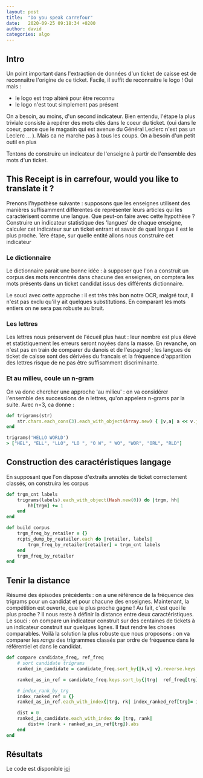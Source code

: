 ```yaml
---
layout: post
title:  "Do you speak carrefour"
date:   2020-09-25 09:18:34 +0200
author: david
categories: algo
---
```

## Intro
Un point important dans l'extraction de données d'un ticket de caisse est de reconnaître l'origine de ce ticket.
Facile, il suffit de reconnaitre le logo !
Oui mais :
* le logo est trop altéré pour être reconnu
* le logo n'est tout simplement pas présent

On a besoin, au moins, d'un second indicateur. Bien entendu, l'étape la plus triviale consiste à repérer des mots clés dans le coeur du ticket. (oui dans le coeur, parce que le magasin qui est avenue du Général Leclerc n'est pas un Leclerc ... ). Mais ca ne marche pas à tous les coups. On a besoin d'un petit outil en plus

Tentons de construire un indicateur de l'enseigne à partir de l'ensemble des mots d'un ticket.

## This Receipt is in carrefour, would you like to translate it ?
Prenons l'hypothèse suivante : supposons que les enseignes utilisent des manières suffisamment différentes de représenter leurs articles qui les caractérisent comme une langue. Que peut-on faire avec cette hypothèse ? Construire un indicateur statistique des 'langues' de chaque enseigne, calculer cet indicateur sur un ticket entrant et savoir de quel langue il est le plus proche. 1ère étape, sur quelle entité allons nous construire cet indicateur


### Le dictionnaire
Le dictionnaire parait une bonne idée : à supposer que l'on a construit un corpus des mots rencontrés dans chacune des enseignes, on comptera les mots présents dans un ticket candidat issus des différents dictionnaire.

Le souci avec cette approche : il est très très bon notre OCR, malgré tout, il n'est pas exclu qu'il y ait quelques substitutions. En comparant les mots entiers on ne sera pas robuste au bruit.

### Les lettres
Les lettres nous préservent de l'écueil plus haut : leur nombre est plus élevé et statistiquement les erreurs seront noyées dans la masse. En revanche, on n'est pas en train de comparer du danois et de l'espagnol ; les langues de ticket de caisse sont des dérivées du francais et la fréquence d'apparition des lettres risque de ne pas être suffisamment discriminante.

### Et au milieu, coule un n-gram
On va donc chercher une approche 'au milieu' : on va considérer l'ensemble des successions de n lettres, qu'on appelera n-grams par la suite.
Avec n=3, ca donne :

```ruby
def trigrams(str)
    str.chars.each_cons(3).each_with_object(Array.new) { |v,a| a << v.join }
end

trigrams('HELLO WORLD')
> ["HEL", "ELL", "LLO", "LO ", "O W", " WO", "WOR", "ORL", "RLD"]
```


## Construction des caractéristiques langage
En supposant que l'on dispose d'extraits annotés de ticket correctement classés, on construira les corpus

```ruby
def trgm_cnt labels
    trigrams(labels).each_with_object(Hash.new(0)) do |trgm, hh|
        hh[trgm] += 1
    end
end

def build_corpus
    trgm_freq_by_retailer = {}
    rcpts_dump_by_reatailer.each do |retailer, labels|
        trgm_freq_by_retailer[retailer] = trgm_cnt labels
    end
    trgm_freq_by_retailer
end
```


## Tenir la distance
Résumé des épisodes précédents :  on a une référence de la fréquence des trigrams pour un candidat et pour chacune des enseignes. Maintenant, la compétition est ouverte, que le plus proche gagne !
Au fait, c'est quoi le plus proche ? Il nous reste à définir la distance entre deux caractéristiques. Le souci : on compare un indicateur construit sur  des centaines de tickets à un indicateur construit sur quelques lignes. Il faut rendre les choses comparables.
Voilà la solution la plus robuste que nous proposons : on va comparer les *rangs* des trigrammes classés par ordre de fréquence dans le référentiel et dans le candidat.

```ruby
def compare candidate_freq, ref_freq
    # sort candidate trigrams
    ranked_in_candidate = candidate_freq.sort_by{|k,v| v}.reverse.keys

    ranked_as_in_ref = candidate_freq.keys.sort_by{|trg|  ref_freq[trg] }.reverse

    # index_rank_by_trg
    index_ranked_ref = {}
    ranked_as_in_ref.each_with_index{|trg, rk| index_ranked_ref[trg]= idx  }

    dist = 0
    ranked_in_candidate.each_with_index do |trg, rank|
        dist+= (rank - ranked_as_in_ref[trg]).abs
    end
end
```



## Résultats
Le code est disponible [ici](https://github.com/purchease/purchease.github.io/blob/master/code/2020-09-25-do-you-speak-carrefour/classifier.rb) 




